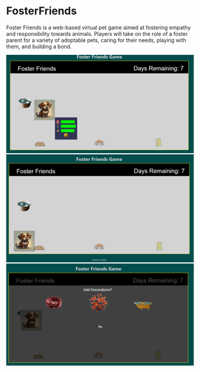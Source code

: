 # FosterFriends
Foster Friends is a web-based virtual pet game aimed at fostering empathy and responsibility towards animals. Players will take on the role of a foster parent for a variety of adoptable pets, caring for their needs, playing with them, and building a bond.

<img src="screenShots/ScreenShot3.png">
<img src="screenShots/ScreenShot2.png">
<img src="screenShots/Screenshot1.png">

